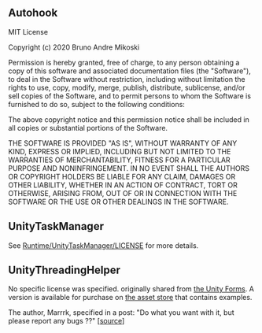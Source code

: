 ## Autohook

MIT License

Copyright (c) 2020 Bruno Andre Mikoski

Permission is hereby granted, free of charge, to any person obtaining a copy
of this software and associated documentation files (the "Software"), to deal
in the Software without restriction, including without limitation the rights
to use, copy, modify, merge, publish, distribute, sublicense, and/or sell
copies of the Software, and to permit persons to whom the Software is
furnished to do so, subject to the following conditions:

The above copyright notice and this permission notice shall be included in all
copies or substantial portions of the Software.

THE SOFTWARE IS PROVIDED "AS IS", WITHOUT WARRANTY OF ANY KIND, EXPRESS OR
IMPLIED, INCLUDING BUT NOT LIMITED TO THE WARRANTIES OF MERCHANTABILITY,
FITNESS FOR A PARTICULAR PURPOSE AND NONINFRINGEMENT. IN NO EVENT SHALL THE
AUTHORS OR COPYRIGHT HOLDERS BE LIABLE FOR ANY CLAIM, DAMAGES OR OTHER
LIABILITY, WHETHER IN AN ACTION OF CONTRACT, TORT OR OTHERWISE, ARISING FROM,
OUT OF OR IN CONNECTION WITH THE SOFTWARE OR THE USE OR OTHER DEALINGS IN THE
SOFTWARE.

## UnityTaskManager

See [Runtime/UnityTaskManager/LICENSE](./Runtime/UnityTaskManager/LICENSE) for more details.

## UnityThreadingHelper

No specific license was specified. originally shared from [the Unity Forms](https://forum.unity.com/threads/unity-threading-helper.90128/). A version is available for purchase on [the asset store](https://assetstore.unity.com/packages/tools/unitythreadhelper-3847) that contains examples.

The author, Marrrk, specified in a post: "Do what you want with it, but please report any bugs ??" [[source](https://forum.unity.com/threads/unity-threading-helper.90128/page-4#post-1120195)]

